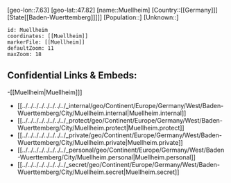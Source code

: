 ﻿---
location: [47.82,7.63]
mapzoom: [7,12] 
mapmarker: city 
type: City
tags:
- geo/City


SpocWebEntityId: 32665
isDeleted: false
confidential: public

---
[geo-lon::7.63]
[geo-lat::47.82]
[name::Muellheim]
[Country::[[Germany]]]
[State[[Baden-Wuerttemberg]]]]]
[Population::]
[Unknown::]


```leaflet
id: Muellheim
coordinates: [[Muellheim]]
markerFile: [[Muellheim]]
defaultZoom: 11 
maxZoom: 18
```


## Confidential Links & Embeds: 
-[[Muellheim|Muellheim]]] 
- [[../../../../../../../../_internal/geo/Continent/Europe/Germany/West/Baden-Wuerttemberg/City/Muellheim.internal|Muellheim.internal]] 
- [[../../../../../../../../_protect/geo/Continent/Europe/Germany/West/Baden-Wuerttemberg/City/Muellheim.protect|Muellheim.protect]] 
- [[../../../../../../../../_private/geo/Continent/Europe/Germany/West/Baden-Wuerttemberg/City/Muellheim.private|Muellheim.private]] 
- [[../../../../../../../../_personal/geo/Continent/Europe/Germany/West/Baden-Wuerttemberg/City/Muellheim.personal|Muellheim.personal]] 
- [[../../../../../../../../_secret/geo/Continent/Europe/Germany/West/Baden-Wuerttemberg/City/Muellheim.secret|Muellheim.secret]] 
